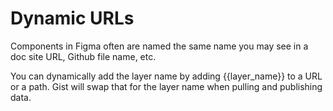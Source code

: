 # Dynamic URLs

Components in Figma often are named the same name you may see in a doc site URL, Github file name, etc.


You can dynamically add the layer name by adding {{layer_name}} to a URL or a path. Gist will swap that for the layer name when pulling and publishing data.